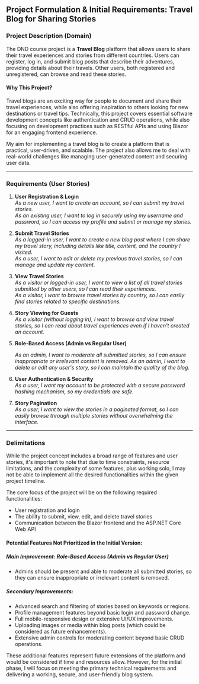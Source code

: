 ## Project Formulation & Initial Requirements: Travel Blog for Sharing Stories

### Project Description (Domain)

The DND course project is a **Travel Blog** platform that allows users to share their travel experiences and stories from different countries. Users can register, log in, and submit blog posts that describe their adventures, providing details about their travels. Other users, both registered and unregistered, can browse and read these stories. 

#### Why This Project?

Travel blogs are an exciting way for people to document and share their travel experiences, while also offering inspiration to others looking for new destinations or travel tips. Technically, this project covers essential software development concepts like authentication and CRUD operations, while also focusing on development practices such as RESTful APIs and using Blazor for an engaging frontend experience.

My aim for implementing a travel blog is to create a platform that is practical, user-driven, and scalable. The project also allows me to deal with real-world challenges like managing user-generated content and securing user data.

---

### Requirements (User Stories)

1. **User Registration & Login**  
    _As a new user, I want to create an account, so I can submit my travel stories._  
    _As an existing user, I want to log in securely using my username and password, so I can access my profile and submit or manage my stories._

2. **Submit Travel Stories**  
   _As a logged-in user, I want to create a new blog post where I can share my travel story, including details like title, content, and the country I visited._  
   _As a user, I want to edit or delete my previous travel stories, so I can manage and update my content._

3. **View Travel Stories**  
   _As a visitor or logged-in user, I want to view a list of all travel stories submitted by other users, so I can read their experiences._  
   _As a visitor, I want to browse travel stories by country, so I can easily find stories related to specific destinations._

4. **Story Viewing for Guests**  
   _As a visitor (without logging in), I want to browse and view travel stories, so I can read about travel experiences even if I haven't created an account._
5. **Role-Based Access (Admin vs Regular User)**

    _As an admin, I want to moderate all submitted stories, so I can ensure inappropriate or irrelevant content is removed._
    _As an admin, I want to delete or edit any user's story, so I can maintain the quality of the blog._

7. **User Authentication & Security**  
   _As a user, I want my account to be protected with a secure password hashing mechanism, so my credentials are safe._

8. **Story Pagination**  
   _As a user, I want to view the stories in a paginated format, so I can easily browse through multiple stories without overwhelming the interface._

---

### Delimitations

While the project concept includes a broad range of features and user stories, it's important to note that due to time constraints, resource limitations, and the complexity of some features, plus working solo, I may not be able to implement all the desired functionalities within the given project timeline.

The core focus of the project will be on the following required functionalities:
- User registration and login
- The ability to submit, view, edit, and delete travel stories
- Communication between the Blazor frontend and the ASP.NET Core Web API

#### Potential Features Not Prioritized in the Initial Version:

##### Main Improvement: Role-Based Access (Admin vs Regular User)
- Admins should be present and able to moderate all submitted stories, so they can ensure inappropriate or irrelevant content is removed.

##### Secondary Improvements:
- Advanced search and filtering of stories based on keywords or regions.
- Profile management features beyond basic login and password change.
- Full mobile-responsive design or extensive UI/UX improvements.
- Uploading images or media within blog posts (which could be considered as future enhancements).
- Extensive admin controls for moderating content beyond basic CRUD operations.

These additional features represent future extensions of the platform and would be considered if time and resources allow. However, for the initial phase, I will focus on meeting the primary technical requirements and delivering a working, secure, and user-friendly blog system.
